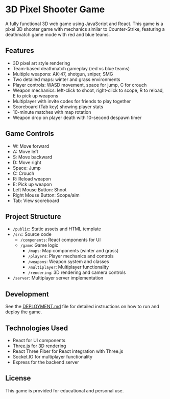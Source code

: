 # 3D Pixel Shooter Game

A fully functional 3D web game using JavaScript and React. This game is a pixel 3D shooter game with mechanics similar to Counter-Strike, featuring a deathmatch game mode with red and blue teams.

## Features

- 3D pixel art style rendering
- Team-based deathmatch gameplay (red vs blue teams)
- Multiple weapons: AK-47, shotgun, sniper, SMG
- Two detailed maps: winter and grass environments
- Player controls: WASD movement, space for jump, C for crouch
- Weapon mechanics: left-click to shoot, right-click to scope, R to reload, E to pick up weapons
- Multiplayer with invite codes for friends to play together
- Scoreboard (Tab key) showing player stats
- 10-minute matches with map rotation
- Weapon drop on player death with 10-second despawn timer

## Game Controls

- W: Move forward
- A: Move left
- S: Move backward
- D: Move right
- Space: Jump
- C: Crouch
- R: Reload weapon
- E: Pick up weapon
- Left Mouse Button: Shoot
- Right Mouse Button: Scope/aim
- Tab: View scoreboard

## Project Structure

- `/public`: Static assets and HTML template
- `/src`: Source code
  - `/components`: React components for UI
  - `/game`: Game logic
    - `/maps`: Map components (winter and grass)
    - `/players`: Player mechanics and controls
    - `/weapons`: Weapon system and classes
    - `/multiplayer`: Multiplayer functionality
    - `/rendering`: 3D rendering and camera controls
- `/server`: Multiplayer server implementation

## Development

See the [DEPLOYMENT.md](DEPLOYMENT.md) file for detailed instructions on how to run and deploy the game.

## Technologies Used

- React for UI components
- Three.js for 3D rendering
- React Three Fiber for React integration with Three.js
- Socket.IO for multiplayer functionality
- Express for the backend server

## License

This game is provided for educational and personal use.
